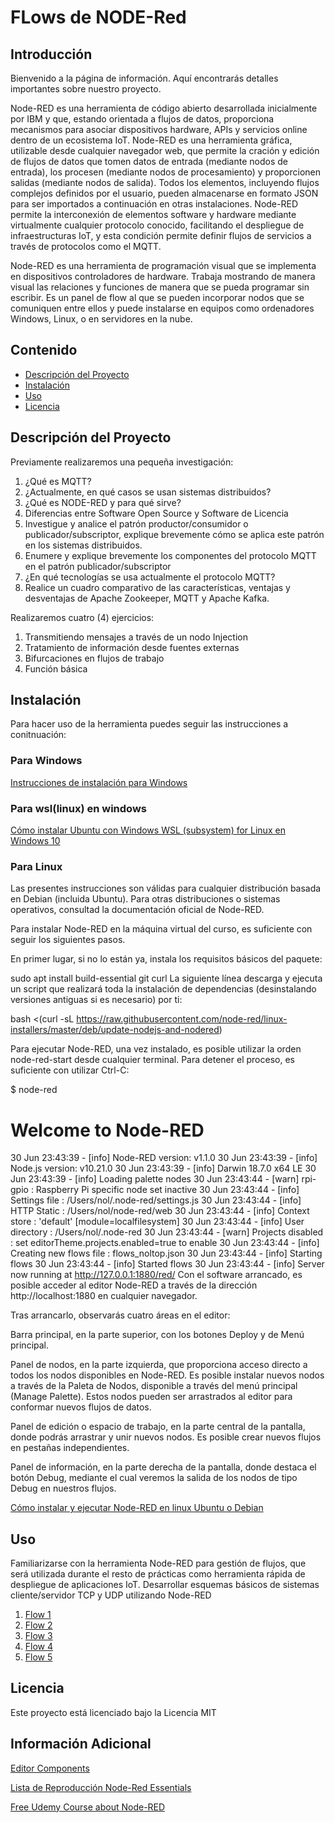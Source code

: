 # FLows de NODE-Red

## Introducción

Bienvenido a la página de información. Aquí encontrarás detalles importantes sobre nuestro proyecto.

Node-RED es una herramienta de código abierto desarrollada inicialmente por IBM y que, estando orientada a flujos de datos, proporciona mecanismos para asociar dispositivos hardware, APIs y servicios online dentro de un ecosistema IoT. Node-RED es una herramienta gráfica, utilizable desde cualquier navegador web, que permite la cración y edición de flujos de datos que tomen datos de entrada (mediante nodos de entrada), los procesen (mediante nodos de procesamiento) y proporcionen salidas (mediante nodos de salida). Todos los elementos, incluyendo flujos complejos definidos por el usuario, pueden almacenarse en formato JSON para ser importados a continuación en otras instalaciones. Node-RED permite la interconexión de elementos software y hardware mediante virtualmente cualquier protocolo conocido, facilitando el despliegue de infraestructuras IoT, y esta condición permite definir flujos de servicios a través de protocolos como el MQTT.

Node-RED es una herramienta de programación visual que se implementa en dispositivos controladores de hardware. Trabaja mostrando de manera visual las relaciones y funciones de manera que se pueda programar sin escribir. Es un panel de flow al que se pueden incorporar nodos que se comuniquen entre ellos y puede instalarse en equipos como ordenadores Windows, Linux, o en servidores en la nube.

## Contenido

- [Descripción del Proyecto](#descripción-del-proyecto)
- [Instalación](#instalación)
- [Uso](#uso)
- [Licencia](#licencia)

## Descripción del Proyecto

Previamente realizaremos una pequeña investigación:

1. ¿Qué es MQTT?
2. ¿Actualmente, en qué casos se usan sistemas distribuidos?
3. ¿Qué es NODE-RED y para qué sirve?
4. Diferencias entre Software Open Source y Software de Licencia
5. Investigue y analice el patrón productor/consumidor o publicador/subscriptor, explique brevemente cómo se aplica este patrón en los sistemas distribuidos.
6. Enumere y explique brevemente los componentes del protocolo MQTT en el patrón publicador/subscriptor
7. ¿En qué tecnologías se usa actualmente el protocolo MQTT?
8. Realice un cuadro comparativo de las características, ventajas y desventajas de Apache Zookeeper, MQTT y Apache Kafka.

Realizaremos cuatro (4) ejercicios:

1. Transmitiendo mensajes a través de un nodo Injection
2. Tratamiento de información desde fuentes externas
3. Bifurcaciones en flujos de trabajo
4. Función básica

## Instalación

Para hacer uso de la herramienta puedes seguir las instrucciones a conitnuación:

### Para Windows

[Instrucciones de instalación para Windows](https://nodered-org.translate.goog/docs/getting-started/windows?_x_tr_sl=auto&_x_tr_tl=es&_x_tr_hl=es&_x_tr_pto=wapp)

### Para wsl(linux) en windows

[Cómo instalar Ubuntu con Windows WSL (subsystem) for Linux en Windows 10](https://youtu.be/lt4UtlUzx9w?si=MpnBuwCGLnXHUq5U)

### Para Linux

Las presentes instrucciones son válidas para cualquier distribución basada en Debian (incluida Ubuntu). Para otras distribuciones o sistemas operativos, consultad la documentación oficial de Node-RED.

Para instalar Node-RED en la máquina virtual del curso, es suficiente con seguir los siguientes pasos.

En primer lugar, si no lo están ya, instala los requisitos básicos del paquete:

sudo apt install build-essential git curl
La siguiente línea descarga y ejecuta un script que realizará toda la instalación de dependencias (desinstalando versiones antiguas si es necesario) por ti:

bash <(curl -sL <https://raw.githubusercontent.com/node-red/linux-installers/master/deb/update-nodejs-and-nodered>)

Para ejecutar Node-RED, una vez instalado, es posible utilizar la orden node-red-start desde cualquier terminal. Para detener el proceso, es suficiente con utilizar Ctrl-C:

$ node-red

Welcome to Node-RED
===================

30 Jun 23:43:39 - [info] Node-RED version: v1.1.0
30 Jun 23:43:39 - [info] Node.js  version: v10.21.0
30 Jun 23:43:39 - [info] Darwin 18.7.0 x64 LE
30 Jun 23:43:39 - [info] Loading palette nodes
30 Jun 23:43:44 - [warn] rpi-gpio : Raspberry Pi specific node set inactive
30 Jun 23:43:44 - [info] Settings file  : /Users/nol/.node-red/settings.js
30 Jun 23:43:44 - [info] HTTP Static    : /Users/nol/node-red/web
30 Jun 23:43:44 - [info] Context store  : 'default' [module=localfilesystem]
30 Jun 23:43:44 - [info] User directory : /Users/nol/.node-red
30 Jun 23:43:44 - [warn] Projects disabled : set editorTheme.projects.enabled=true to enable
30 Jun 23:43:44 - [info] Creating new flows file : flows_noltop.json
30 Jun 23:43:44 - [info] Starting flows
30 Jun 23:43:44 - [info] Started flows
30 Jun 23:43:44 - [info] Server now running at http://127.0.0.1:1880/red/
Con el software arrancado, es posible acceder al editor Node-RED a través de la dirección http://localhost:1880 en cualquier navegador.

Tras arrancarlo, observarás cuatro áreas en el editor:

Barra principal, en la parte superior, con los botones Deploy y de Menú principal.

Panel de nodos, en la parte izquierda, que proporciona acceso directo a todos los nodos disponibles en Node-RED. Es posible instalar nuevos nodos a través de la Paleta de Nodos, disponible a través del menú principal (Manage Palette). Estos nodos pueden ser arrastrados al editor para conformar nuevos flujos de datos.

Panel de edición o espacio de trabajo, en la parte central de la pantalla, donde podrás arrastrar y unir nuevos nodos. Es posible crear nuevos flujos en pestañas independientes.

Panel de información, en la parte derecha de la pantalla, donde destaca el botón Debug, mediante el cual veremos la salida de los nodos de tipo Debug en nuestros flujos.

[Cómo instalar y ejecutar Node-RED en linux Ubuntu o Debian](https://nodered-org.translate.goog/docs/getting-started/local?_x_tr_sl=auto&_x_tr_tl=es&_x_tr_hl=es&_x_tr_pto=wapp)

## Uso

Familiarizarse con la herramienta Node-RED para gestión de flujos, que será utilizada durante el resto de prácticas como herramienta rápida de despliegue de aplicaciones IoT.
Desarrollar esquemas básicos de sistemas cliente/servidor TCP y UDP utilizando Node-RED

1. [Flow 1](https://www.notion.so/First-Flow-137995b1451680d98b4fd7c8ad1d6002?pvs=4)
2. [Flow 2](https://www.notion.so/Second-Flow-137995b14516809a972fc14def3c7c4f?pvs=4)
3. [Flow 3](https://www.notion.so/Third-Flow-137995b14516803aa74ed35a9c653fd8?pvs=4)
4. [Flow 4](https://www.notion.so/Fourth-Flow-137995b145168015ab7ae829382fe7d1?pvs=4)
5. [Flow 5](https://youtu.be/wS0E1j1q7sM?si=EaWZIixL5dx5nszF)

## Licencia

Este proyecto está licenciado bajo la Licencia MIT

## Información Adicional

[Editor Components](https://youtu.be/veiNb6Y0ERg?si=zLDJaqShsJOOwbci)

[Lista de Reproducción Node-Red Essentials](https://youtube.com/playlist?list=PLyNBB9VCLmo1hyO-4fIZ08gqFcXBkHy-6&si=xOXSCtVVbARfrMG5)

[Free Udemy Course about Node-RED](https://www.udemy.com/course/proyecto-node-red-monitorizacion-de-parametros-del-sistema/?utm_source=adwords&utm_medium=udemyads&utm_campaign=Search_DSA_GammaCatchall_NonP_la.ES_cc.ROW-Spanish&campaigntype=Search&portfolio=ROW-Spanish&language=ES&product=Course&test=&audience=DSA&topic=&priority=Gamma&utm_content=deal4584&utm_term=_._ag_167955697191_._ad_706510832613_._kw__._de_c_._dm__._pl__._ti_dsa-1456167871416_._li_1005493_._pd__._&matchtype=&gad_source=1&gclid=Cj0KCQiA57G5BhDUARIsACgCYnwjjReoqhcOGedAfy6QDDNKh0FMHsByYmsFU24DOsyluC8RW2asunMaAlN6EALw_wcB)